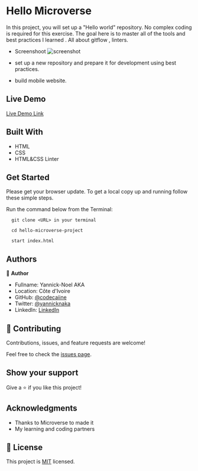 

# Hello Microverse

In this project, you will set up a "Hello world" repository. No complex coding is required for this exercise. The goal here is to master all of the tools and best practices I learned . All about gitflow , linters. 

- Screenshoot 
![screenshot](./portfolio-web.PNG)

- set up a new repository and prepare it for development using best practices.
- build mobile website.
 

## Live Demo

[Live Demo Link](https://portfoliocodecaiine.github.io/)
 
## Built With

- HTML
- CSS
- HTML&CSS Linter

## Get Started

Please get your browser update.
To get a local copy up and running follow these simple steps.

Run the command below from the Terminal:

      git clone <URL> in your terminal

	  cd hello-microverse-project

	  start index.html



## Authors

👤 **Author**

- Fullname: Yannick-Noel AKA
- Location: Côte d'Ivoire
- GitHub: [@codecaiine](https://github.com/codecaiine)
- Twitter: [@yannicknaka](https://twitter.com/yannicknaka)
- LinkedIn: [LinkedIn](https://www.linkedin.com/in/yannick-no%C3%ABl-aka/)


## 🤝 Contributing

Contributions, issues, and feature requests are welcome!

Feel free to check the [issues page](../../issues/).

## Show your support

Give a ⭐️ if you like this project!

## Acknowledgments

- Thanks to Microverse to made it
- My learning and coding partners

## 📝 License

This project is [MIT](./MIT.md) licensed.
